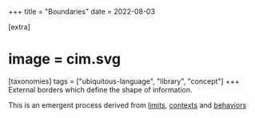 +++
title = "Boundaries"
date = 2022-08-03

[extra]
#  image = cim.svg
[taxonomies]
   tags = ["ubiquitous-language", "library", "concept"]
+++
External borders which define the shape of information.

This is an emergent process derived from [limits](/library/limits), [contexts](/library/context) and [behaviors](/library/behaviors)